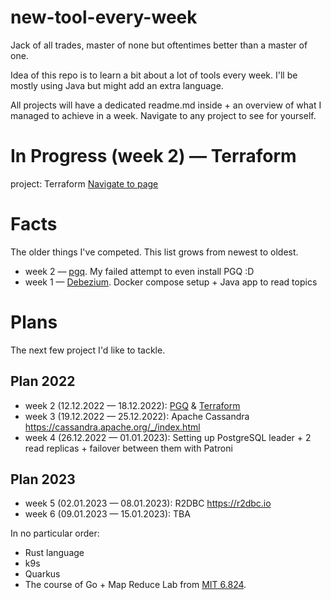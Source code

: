 # new-tool-every-week

Jack of all trades, master of none but oftentimes better than a master of one.

Idea of this repo is to learn a bit about a lot of tools every week. I'll be mostly using Java but might add an extra
language.

All projects will have a dedicated readme.md inside + an overview of what I managed to achieve in a week. Navigate to
any project to see for yourself.

# In Progress (week 2) — Terraform

project: Terraform [Navigate to page](/week2-terraform)

# Facts

The older things I've competed. This list grows from newest to oldest.

- week 2 — [pgq](/week2-pgq). My failed attempt to even install PGQ :D
- week 1 — [Debezium](/week1-debezium). Docker compose setup + Java app to read topics

# Plans

The next few project I'd like to tackle.

## Plan 2022

- week 2 (12.12.2022 — 18.12.2022): [PGQ](https://wiki.postgresql.org/wiki/PGQ_Tutorial) & [Terraform](https://www.terraform.io)
- week 3 (19.12.2022 — 25.12.2022): Apache Cassandra https://cassandra.apache.org/_/index.html
- week 4 (26.12.2022 — 01.01.2023): Setting up PostgreSQL leader + 2 read replicas + failover between them with Patroni

## Plan 2023

- week 5 (02.01.2023 — 08.01.2023): R2DBC https://r2dbc.io
- week 6 (09.01.2023 — 15.01.2023): TBA

In no particular order:

- Rust language
- k9s
- Quarkus
- The course of Go + Map Reduce Lab from [MIT 6.824](https://pdos.csail.mit.edu/6.824/).
